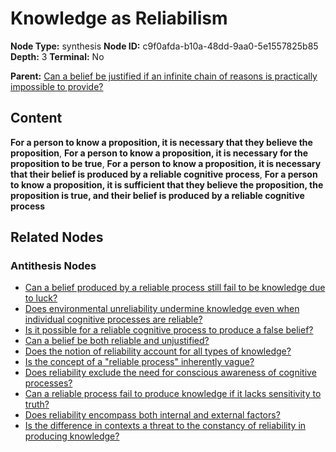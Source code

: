 # Knowledge as Reliabilism

**Node Type:** synthesis
**Node ID:** c9f0afda-b10a-48dd-9aa0-5e1557825b85
**Depth:** 3
**Terminal:** No

**Parent:** [Can a belief be justified if an infinite chain of reasons is practically impossible to provide?](can-a-belief-be-justified-if-an-infinite-chain-of-reasons-is-practically-impossible-to-provide-antithesis-22cf4a2c-b911-4d87-aabb-2248e8d21f32.md)

## Content

**For a person to know a proposition, it is necessary that they believe the proposition**, **For a person to know a proposition, it is necessary for the proposition to be true**, **For a person to know a proposition, it is necessary that their belief is produced by a reliable cognitive process**, **For a person to know a proposition, it is sufficient that they believe the proposition, the proposition is true, and their belief is produced by a reliable cognitive process**

## Related Nodes

### Antithesis Nodes

- [Can a belief produced by a reliable process still fail to be knowledge due to luck?](can-a-belief-produced-by-a-reliable-process-still-fail-to-be-knowledge-due-to-luck-antithesis-9e0d1f80-7578-4613-af44-1c84be3a145c.md)
- [Does environmental unreliability undermine knowledge even when individual cognitive processes are reliable?](does-environmental-unreliability-undermine-knowledge-even-when-individual-cognitive-processes-are-reliable-antithesis-e8eb4ca1-3da5-432f-8fb3-ac076a255d6e.md)
- [Is it possible for a reliable cognitive process to produce a false belief?](is-it-possible-for-a-reliable-cognitive-process-to-produce-a-false-belief-antithesis-0a7642a1-e410-4836-a685-7788bb41436c.md)
- [Can a belief be both reliable and unjustified?](can-a-belief-be-both-reliable-and-unjustified-antithesis-338d462b-f31d-4213-8896-4f61dee8ea69.md)
- [Does the notion of reliability account for all types of knowledge?](does-the-notion-of-reliability-account-for-all-types-of-knowledge-antithesis-85211d41-4f8b-4015-99da-198124b2300c.md)
- [Is the concept of a "reliable process" inherently vague?](is-the-concept-of-a-reliable-process-inherently-vague-antithesis-31f53f53-a2c6-4f09-9965-50ad22c0c127.md)
- [Does reliability exclude the need for conscious awareness of cognitive processes?](does-reliability-exclude-the-need-for-conscious-awareness-of-cognitive-processes-antithesis-0cb6099d-45b0-4111-b5ac-bff85a1c2690.md)
- [Can a reliable process fail to produce knowledge if it lacks sensitivity to truth?](can-a-reliable-process-fail-to-produce-knowledge-if-it-lacks-sensitivity-to-truth-antithesis-31f7f523-e654-437c-9ed0-e70a1d15683c.md)
- [Does reliability encompass both internal and external factors?](does-reliability-encompass-both-internal-and-external-factors-antithesis-f2e07ecb-d1ae-414b-9e9a-6830cb7a7a18.md)
- [Is the difference in contexts a threat to the constancy of reliability in producing knowledge?](is-the-difference-in-contexts-a-threat-to-the-constancy-of-reliability-in-producing-knowledge-antithesis-a12c0a3c-f552-443b-8789-bdb50e76a404.md)

